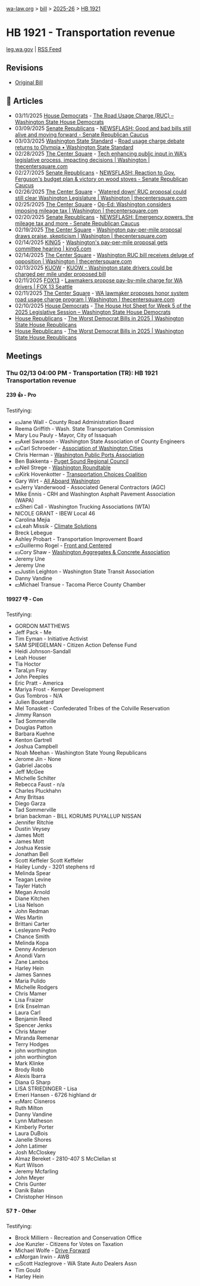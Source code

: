 [wa-law.org](/) > [bill](/bill/) > [2025-26](/bill/2025-26/) > [HB 1921](/bill/2025-26/hb/1921/)

# HB 1921 - Transportation revenue
[leg.wa.gov](https://app.leg.wa.gov/billsummary?BillNumber=1921&Year=2025&Initiative=false) | [RSS Feed](./rss.xml)

## Revisions
* [Original Bill](1/)

## 📰 Articles
* 03/11/2025 [House Democrats](/org/house_democrats/) - [The Road Usage Charge (RUC) – Washington State House Democrats](https://housedemocrats.wa.gov/blog/2025/03/11/the-road-usage-charge-ruc/#:~:text=House%20Bill%201921)
* 03/09/2025 [Senate Republicans](/org/senate_republicans/) - [NEWSFLASH: Good and bad bills still alive and moving forward - Senate Republican Caucus](https://src.wastateleg.org/blog/newsflash-good-bad-bills-still-alive-moving-forward/#:~:text=HB%201921:)
* 03/03/2025 [Washington State Standard](/org/washington_state_standard/) - [Road usage charge debate returns to Olympia • Washington State Standard](https://washingtonstatestandard.com/2025/03/03/road-usage-charge-debate-returns-to-olympia/#:~:text=House%20Bill%201921)
* 02/28/2025 [The Center Square](/org/the_center_square/) - [Tech enhancing public input in WA's legislative process, impacting decisions | Washington | thecentersquare.com](https://www.thecentersquare.com/washington/article_f8cf9200-f603-11ef-8132-ffb84e978721.html#:~:text=House%20Bill%201921)
* 02/27/2025 [Senate Republicans](/org/senate_republicans/) - [NEWSFLASH: Reaction to Gov. Ferguson's budget plan & victory on wood stoves - Senate Republican Caucus](https://src.wastateleg.org/blog/newsflash-looking-ahead-week-eight-april-3-7/#:~:text=HB%201921)
* 02/26/2025 [The Center Square](/org/the_center_square/) - [‘Watered down’ RUC proposal could still clear Washington Legislature | Washington | thecentersquare.com](https://www.thecentersquare.com/washington/article_944f4ed6-f470-11ef-a7bc-cf4e62a69640.html#:~:text=House%20Bill%201921)
* 02/25/2025 [The Center Square](/org/the_center_square/) - [Op-Ed: Washington considers imposing mileage tax | Washington | thecentersquare.com](https://www.thecentersquare.com/washington/article_8c0a1d9a-f390-11ef-9b20-8b671d5032e9.html#:~:text=House%20Bill%201921)
* 02/20/2025 [Senate Republicans](/org/senate_republicans/) - [NEWSFLASH: Emergency powers, the mileage tax and more - Senate Republican Caucus](https://src.wastateleg.org/blog/21267/#:~:text=House%20Bill%201921)
* 02/19/2025 [The Center Square](/org/the_center_square/) - [Washington pay-per-mile proposal draws praise, skepticism | Washington | thecentersquare.com](https://www.thecentersquare.com/washington/article_9f54c21e-ef22-11ef-8783-3b7e85caa576.html#:~:text=House%20Bill%201921)
* 02/14/2025 [KING5](/org/king5/) - [Washington's pay-per-mile proposal gets committee hearing | king5.com](https://www.king5.com/article/news/politics/state-politics/washington-pay-per-mile-proposal-gets-committee-hearing/281-c6e6e585-cc2d-41ef-b800-7753cb689b61#:~:text=House%20Bill%201921)
* 02/14/2025 [The Center Square](/org/the_center_square/) - [Washington RUC bill receives deluge of opposition | Washington | thecentersquare.com](https://www.thecentersquare.com/washington/article_7c37112e-eaef-11ef-8762-3f7bc0f83782.html#:~:text=House%20Bill%201921’s)
* 02/13/2025 [KUOW](/org/kuow/) - [KUOW - Washington state drivers could be charged per mile under proposed bill](https://www.kuow.org/stories/washington-road-usage-charge-hb-1921#:~:text=House%20Bill%201921)
* 02/11/2025 [FOX13](/org/fox13/) - [Lawmakers propose pay-by-mile charge for WA drivers | FOX 13 Seattle](https://www.fox13seattle.com/news/pay-by-mile-charge-washington#:~:text=House%20Bill%201921)
* 02/11/2025 [The Center Square](/org/the_center_square/) - [WA lawmaker proposes honor system road usage charge program | Washington | thecentersquare.com](https://www.thecentersquare.com/washington/article_1e4a3bb0-e8c7-11ef-917f-7b4299c57898.html#:~:text=House%20Bill%201921)
* 02/10/2025 [House Democrats](/org/house_democrats/) - [The House Hot Sheet for Week 5 of the 2025 Legislative Session – Washington State House Democrats](https://housedemocrats.wa.gov/blog/2025/02/10/the-house-hot-sheet-for-week-5-of-the-2025-legislative-session/#:~:text=HB%201921)
* [House Republicans](/org/house_republicans/) - [The Worst Democrat Bills in 2025 | Washington State House Republicans](http://houserepublicans.wa.gov/the-worst-democrat-bills-in-2025/#:~:text=House%20Bill%201921)
* [House Republicans](/org/house_republicans/) - [The Worst Democrat Bills in 2025 | Washington State House Republicans](https://houserepublicans.wa.gov/the-worst-democrat-bills-in-2025/#:~:text=House%20Bill%201921)

## Meetings
### Thu 02/13 04:00 PM - Transportation (TR): HB 1921 Transportation revenue
#### 239 👍 - Pro
Testifying:
* 💵Jane Wall - County Road Administration Board
* Reema Griffith - Wash. State Transportation Commission
* Mary Lou Pauly - Mayor, City of Issaquah
* 💵Axel Swanson - Washington State Association of County Engineers
* 💵Carl Schroeder - [Association of Washington Cities](/org/association_of_washington_cities/)
* Chris Herman - [Washington Public Ports Association](/org/washington_public_ports_association/)
* Ben Bakkenta - [Puget Sound Regional Council](/org/puget_sound_regional_council/)
* 💵Neil Strege - [Washington Roundtable](/org/washington_roundtable/)
* 💵Kirk Hovenkotter - [Transportation Choices Coalition](/org/transportation_choices_coalition/)
* Gary Wirt - [All Aboard Washington](/org/all_aboard_washington/)
* 💵Jerry Vanderwood - Associated General Contractors (AGC)
* Mike Ennis - CRH and Washington Asphalt Pavement Association (WAPA)
* 💵Sheri Call - Washington Trucking Associations (WTA)
* NICOLE GRANT - IBEW Local 46
* Carolina Mejia
* 💵Leah Missik - [Climate Solutions](/org/climate_solutions/)
* Breck Lebegue
* Ashley Probart - Transportation Improvement Board
* 💵Guillermo Rogel - [Front and Centered](/org/front_and_centered/)
* 💵Cory Shaw - [Washington Aggregates & Concrete Association](/org/washington_aggregates_&_concrete_association/)
* Jeremy Une
* Jeremy Une
* 💵Justin Leighton - Washington State Transit Association
* Danny Vandine
* 💵Michael Transue - Tacoma Pierce County Chamber

#### 19927 👎 - Con
Testifying:
* GORDON MATTHEWS
* Jeff Pack - Me
* Tim Eyman - Initiative Activist
* SAM SPIEGELMAN - Citizen Action Defense Fund
* Heidi Johnson-Sandall
* Leah Houser
* Tia Hoctor
* TaraLyn Fray
* John Peeples
* Eric Pratt - America
* Mariya Frost - Kemper Development
* Gus Tombros - N/A
* Julien Bouetard
* Mel Tonasket - Confederated Tribes of the Colville Reservation
* Jimmy Ranson
* Tad Sommerville
* Douglas Patton
* Barbara Kuehne
* Kenton Gartrell
* Joshua Campbell
* Noah Meehan - Washington State Young Republicans
* Jerome Jin - None
* Gabriel Jacobs
* Jeff McGee
* Michelle Schilter
* Rebecca Faust - n/a
* Charles Pluckhahn
* Amy Britsas
* Diego Garza
* Tad Sommerville
* brian backman - BILL KORUMS PUYALLUP NISSAN
* Jennifer Ritchie
* Dustin Veysey
* James Mott
* James Mott
* Joshua Kessie
* Jonathan Bell
* Scott Keffeler Scott Keffeler
* Hailey Lundy - 3201 stephens rd
* Melinda Spear
* Teagan Levine
* Tayler Hatch
* Megan Arnold
* Diane Kitchen
* Lisa Nelson
* John Redman
* Wes Martin
* Brittani Carter
* Lesleyann Pedro
* Chance Smith
* Melinda Kopa
* Denny Anderson
* Anondi Varn
* Zane Lambos
* Harley Hein
* James Sannes
* Maria Pulido
* Michelle Rodgers
* Chris Mamer
* Lisa Fraizer
* Erik Enselman
* Laura Carl
* Benjamin Reed
* Spencer Jenks
* Chris Mamer
* Miranda Remenar
* Terry Hodges
* john worthington
* john worthington
* Mark Klinke
* Brody Robb
* Alexis Ibarra
* Diana G Sharp
* LISA STRIEDINGER - Lisa
* Emeri Hansen - 6726 highland dr
* 💵Marc Cisneros
* Ruth Milton
* Danny Vandine
* Lynn Matheson
* Kimberly Porter
* Laura DuBois
* Janelle Shores
* John Latimer
* Josh McCloskey
* Almaz Bereket - 2810-407 S McClellan st
* Kurt Wilson
* Jeremy Mcfarling
* John Meyer
* Chris Gunter
* Danik Balan
* Christopher Hinson

#### 57 ❓ - Other
Testifying:
* Brock Milliern - Recreation and Conservation Office
* Joe Kunzler - Citizens for Votes on Taxation
* Michael Wolfe - [Drive Forward](/org/drive_forward/)
* 💵Morgan Irwin - AWB
* 💵Scott Hazlegrove - WA State Auto Dealers Assn
* Tim Gould
* Harley Hein
